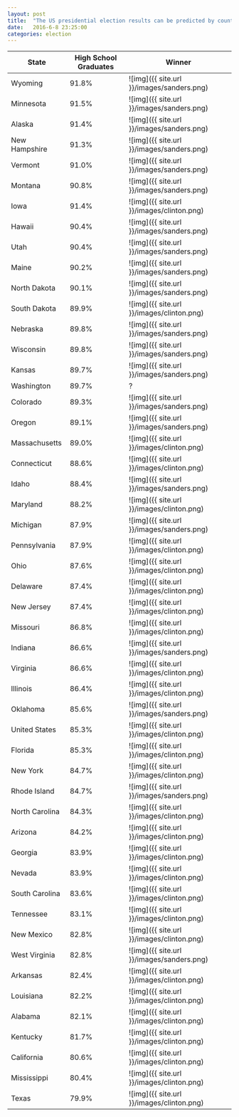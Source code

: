 ```yaml
---
layout: post
title:  "The US presidential election results can be predicted by counting High School Graduates"
date:   2016-6-8 23:25:00
categories: election
---
```


|State                      |High School Graduates         |Winner|
|---------------------------|-----------------------------------|------|
|Wyoming|91.8%|![img]({{ site.url }}/images/sanders.png)|
|Minnesota|91.5%|![img]({{ site.url }}/images/sanders.png)|
|Alaska|91.4%|![img]({{ site.url }}/images/sanders.png)|
|New Hampshire|91.3%|![img]({{ site.url }}/images/sanders.png)|
|Vermont|91.0%|![img]({{ site.url }}/images/sanders.png)|
|Montana|90.8%|![img]({{ site.url }}/images/sanders.png)|
|Iowa|91.4%|![img]({{ site.url }}/images/clinton.png)|
|Hawaii|90.4%|![img]({{ site.url }}/images/sanders.png)|
|Utah|90.4%|![img]({{ site.url }}/images/sanders.png)|
|Maine|90.2%|![img]({{ site.url }}/images/sanders.png)|
|North Dakota|90.1%|![img]({{ site.url }}/images/sanders.png)|
|South Dakota|89.9%|![img]({{ site.url }}/images/clinton.png)|
|Nebraska|89.8%|![img]({{ site.url }}/images/sanders.png)|
|Wisconsin|89.8%|![img]({{ site.url }}/images/sanders.png)|
|Kansas|89.7%|![img]({{ site.url }}/images/sanders.png)|
|Washington|89.7%|?|
|Colorado|89.3%|![img]({{ site.url }}/images/sanders.png)|
|Oregon|89.1%|![img]({{ site.url }}/images/sanders.png)|
|Massachusetts|89.0%|![img]({{ site.url }}/images/clinton.png)|
|Connecticut|88.6%|![img]({{ site.url }}/images/clinton.png)|
|Idaho|88.4%|![img]({{ site.url }}/images/sanders.png)|
|Maryland|88.2%|![img]({{ site.url }}/images/clinton.png)|
|Michigan|87.9%|![img]({{ site.url }}/images/sanders.png)|
|Pennsylvania|87.9%|![img]({{ site.url }}/images/clinton.png)|
|Ohio|87.6%|![img]({{ site.url }}/images/clinton.png)|
|Delaware|87.4%|![img]({{ site.url }}/images/clinton.png)|
|New Jersey|87.4%|![img]({{ site.url }}/images/clinton.png)|
|Missouri|86.8%|![img]({{ site.url }}/images/clinton.png)|
|Indiana|86.6%|![img]({{ site.url }}/images/sanders.png)|
|Virginia|86.6%|![img]({{ site.url }}/images/clinton.png)|
|Illinois|86.4%|![img]({{ site.url }}/images/clinton.png)|
|Oklahoma|85.6%|![img]({{ site.url }}/images/sanders.png)|
|United States|85.3%|![img]({{ site.url }}/images/clinton.png)|	
|Florida|85.3%|![img]({{ site.url }}/images/clinton.png)|
|New York|84.7%|![img]({{ site.url }}/images/clinton.png)|
|Rhode Island|84.7%|![img]({{ site.url }}/images/sanders.png)|
|North Carolina|84.3%|![img]({{ site.url }}/images/clinton.png)|
|Arizona|84.2%|![img]({{ site.url }}/images/clinton.png)|
|Georgia|83.9%|![img]({{ site.url }}/images/clinton.png)|
|Nevada|83.9%|![img]({{ site.url }}/images/clinton.png)|
|South Carolina|83.6%|![img]({{ site.url }}/images/clinton.png)|
|Tennessee|83.1%|![img]({{ site.url }}/images/clinton.png)|
|New Mexico|82.8%|![img]({{ site.url }}/images/clinton.png)|
|West Virginia|82.8%|![img]({{ site.url }}/images/sanders.png)|
|Arkansas|82.4%|![img]({{ site.url }}/images/clinton.png)|
|Louisiana|82.2%|![img]({{ site.url }}/images/clinton.png)|
|Alabama|82.1%|![img]({{ site.url }}/images/clinton.png)|
|Kentucky|81.7%|![img]({{ site.url }}/images/clinton.png)|
|California|80.6%|![img]({{ site.url }}/images/clinton.png)|
|Mississippi|80.4%|![img]({{ site.url }}/images/clinton.png)|
|Texas|79.9%|![img]({{ site.url }}/images/clinton.png)|
